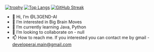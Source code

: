 [![trophy](https://github-profile-trophy.vercel.app/?username=L3GEND-AI)](https://github.com/ryo-ma/github-profile-trophy)
[![Top Langs](https://github-readme-stats.vercel.app/api/top-langs/?username=L3GEND-AI&layout=compact)](https://github.com/anuraghazra/github-readme-stats)
[![GitHub Streak](https://github-readme-streak-stats.herokuapp.com/?user=L3GEND-AI)](https://git.io/streak-stats)



- 👋 Hi, I’m @L3GEND-AI
- 👀 I’m interested in Big Brain Moves
- 🌱 I’m currently learning Java, Python
- 💞️ I’m looking to collaborate on - null
- 📫 How to reach me. If you interested you can contact me by gmail - developerai.main@gmail.com

<!---
L3GEND-AI/L3GEND-AI is a ✨ special ✨ repository because its `README.md` (this file) appears on your GitHub profile.
You can click the Preview link to take a look at your changes.
--->
